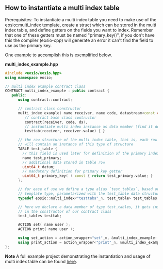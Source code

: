 ## How to instantiate a multi index table

Prerequisites: To instantiate a multi index table you need to make use of the eosio::multi_index template, create a struct which can be stored in the multi index table, and define getters on the fields you want to index. Remember that one of these getters must be named "primary_key()", if you don't have this the compiler (eosio-cpp) will generate an error it can't find the field to use as the primary key.

One example to accomplish this is exemplified below.

__multi_index_example.hpp__
```cpp
#include <eosio/eosio.hpp>
using namespace eosio;

// multi index example contract class
CONTRACT multi_index_example : public contract {
   public:
      using contract::contract;

      // contract class constructor
      multi_index_example( name receiver, name code, datastream<const char*> ds ) :
         // contract base class contructor
         contract(receiver, code, ds),
         // instantiate multi index instance as data member (find it defined below)
         testtab(receiver, receiver.value) { }

      // the row structure of the multi index table, that is, each row of the table
      // will contain an instance of this type of structure
      TABLE test_table {
        // this field is used later for definition of the primary index
        name test_primary;
        // additional data stored in table row
        uint64_t datum;
        // mandatory definition for primary key getter
        uint64_t primary_key( ) const { return test_primary.value; }
      };

      // for ease of use we define a type alias `test_tables`, based on the multi_index
      // template type, parametarized with the test_table data structure, and the secondary index
      typedef eosio::multi_index<"testtaba"_n, test_table> test_tables;

      // here we declare a data member of type test_tables, it gets instantiated 
      // in the constructor of our contract class
      test_tables testtab;

      ACTION set( name user );
      ACTION print( name user );

      using set_action = action_wrapper<"set"_n, &multi_index_example::set>;
      using print_action = action_wrapper<"print"_n, &multi_index_example::print>;
};
```

__Note__
A full example project demonstrating the instantiation and usage of multi index table can be found [here](https://github.com/EOSIO/eosio.cdt/tree/master/examples/multi_index_example).